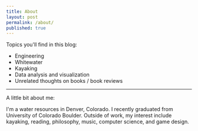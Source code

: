 ```yaml
---
title: About
layout: post
permalink: /about/
published: true
---
```


Topics you'll find in this blog:

  * Engineering
  * Whitewater
  * Kayaking
  * Data analysis  and visualization
  * Unrelated thoughts on books / book reviews

---   

A little bit about me:

I'm a water resources in Denver, Colorado. I recently graduated from University of Colorado Boulder. Outside of work, my interest include kayaking, reading, philosophy, music, computer science, and game design.
